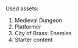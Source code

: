 <br>Used assets:</br>
1. Medieval Dungeon
2. Platformer
3. City of Brass: Enemies
4. Starter content